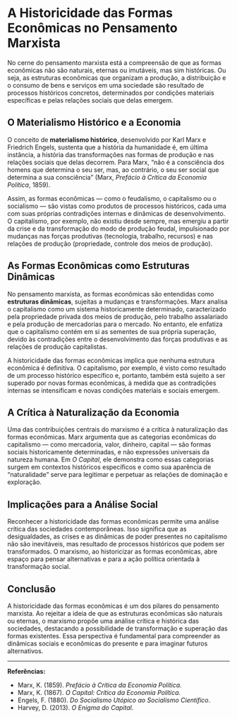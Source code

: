 
# A Historicidade das Formas Econômicas no Pensamento Marxista

No cerne do pensamento marxista está a compreensão de que as formas econômicas não são naturais, eternas ou imutáveis, mas sim históricas. Ou seja, as estruturas econômicas que organizam a produção, a distribuição e o consumo de bens e serviços em uma sociedade são resultado de processos históricos concretos, determinados por condições materiais específicas e pelas relações sociais que delas emergem.

## O Materialismo Histórico e a Economia

O conceito de **materialismo histórico**, desenvolvido por Karl Marx e Friedrich Engels, sustenta que a história da humanidade é, em última instância, a história das transformações nas formas de produção e nas relações sociais que delas decorrem. Para Marx, “não é a consciência dos homens que determina o seu ser, mas, ao contrário, o seu ser social que determina a sua consciência” (Marx, *Prefácio à Crítica da Economia Política*, 1859).

Assim, as formas econômicas — como o feudalismo, o capitalismo ou o socialismo — são vistas como produtos de processos históricos, cada uma com suas próprias contradições internas e dinâmicas de desenvolvimento. O capitalismo, por exemplo, não existiu desde sempre, mas emergiu a partir da crise e da transformação do modo de produção feudal, impulsionado por mudanças nas forças produtivas (tecnologia, trabalho, recursos) e nas relações de produção (propriedade, controle dos meios de produção).

## As Formas Econômicas como Estruturas Dinâmicas

No pensamento marxista, as formas econômicas são entendidas como **estruturas dinâmicas**, sujeitas a mudanças e transformações. Marx analisa o capitalismo como um sistema historicamente determinado, caracterizado pela propriedade privada dos meios de produção, pelo trabalho assalariado e pela produção de mercadorias para o mercado. No entanto, ele enfatiza que o capitalismo contém em si as sementes de sua própria superação, devido às contradições entre o desenvolvimento das forças produtivas e as relações de produção capitalistas.

A historicidade das formas econômicas implica que nenhuma estrutura econômica é definitiva. O capitalismo, por exemplo, é visto como resultado de um processo histórico específico e, portanto, também está sujeito a ser superado por novas formas econômicas, à medida que as contradições internas se intensificam e novas condições materiais e sociais emergem.

## A Crítica à Naturalização da Economia

Uma das contribuições centrais do marxismo é a crítica à naturalização das formas econômicas. Marx argumenta que as categorias econômicas do capitalismo — como mercadoria, valor, dinheiro, capital — são formas sociais historicamente determinadas, e não expressões universais da natureza humana. Em *O Capital*, ele demonstra como essas categorias surgem em contextos históricos específicos e como sua aparência de “naturalidade” serve para legitimar e perpetuar as relações de dominação e exploração.

## Implicações para a Análise Social

Reconhecer a historicidade das formas econômicas permite uma análise crítica das sociedades contemporâneas. Isso significa que as desigualdades, as crises e as dinâmicas de poder presentes no capitalismo não são inevitáveis, mas resultado de processos históricos que podem ser transformados. O marxismo, ao historicizar as formas econômicas, abre espaço para pensar alternativas e para a ação política orientada à transformação social.

## Conclusão

A historicidade das formas econômicas é um dos pilares do pensamento marxista. Ao rejeitar a ideia de que as estruturas econômicas são naturais ou eternas, o marxismo propõe uma análise crítica e histórica das sociedades, destacando a possibilidade de transformação e superação das formas existentes. Essa perspectiva é fundamental para compreender as dinâmicas sociais e econômicas do presente e para imaginar futuros alternativos.

---

**Referências:**

- Marx, K. (1859). *Prefácio à Crítica da Economia Política*.
- Marx, K. (1867). *O Capital: Crítica da Economia Política*.
- Engels, F. (1880). *Do Socialismo Utópico ao Socialismo Científico*.
- Harvey, D. (2013). *O Enigma do Capital*.
```
